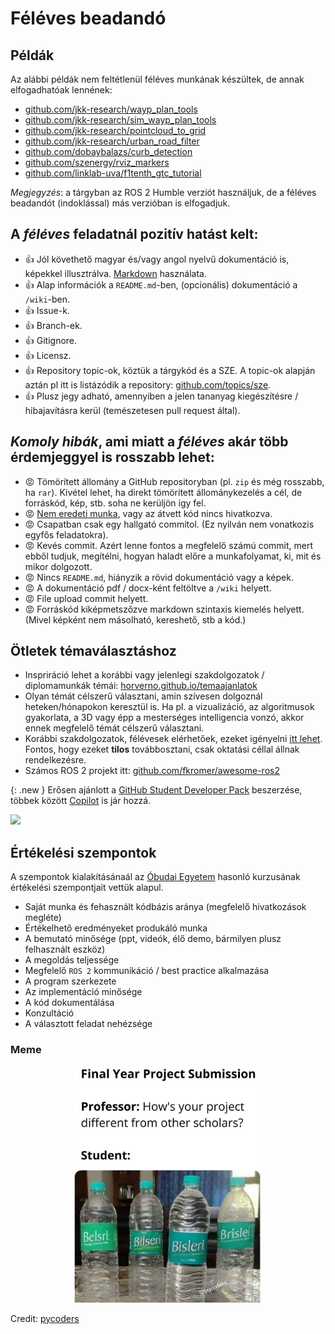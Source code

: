 # Féléves beadandó


## Példák

Az alábbi példák nem feltétlenül féléves munkának készültek, de annak elfogadhatóak lennének:
-  [github.com/jkk-research/wayp_plan_tools](https://github.com/jkk-research/wayp_plan_tools)
-  [github.com/jkk-research/sim_wayp_plan_tools](https://github.com/jkk-research/sim_wayp_plan_tools)
-  [github.com/jkk-research/pointcloud_to_grid](https://github.com/jkk-research/pointcloud_to_grid)
-  [github.com/jkk-research/urban_road_filter](https://github.com/jkk-research/urban_road_filter)
-  [github.com/dobaybalazs/curb_detection](https://github.com/dobaybalazs/curb_detection)
-  [github.com/szenergy/rviz_markers](https://github.com/szenergy/rviz_markers)
-  [github.com/linklab-uva/f1tenth_gtc_tutorial](https://github.com/linklab-uva/f1tenth_gtc_tutorial)

*Megjegyzés*: a tárgyban az ROS 2 Humble verziót használjuk, de a féléves beadandót (indoklással) más verzióban is elfogadjuk.

## A *féléves* feladatnál pozitív hatást kelt:
- 👍 Jól követhető magyar és/vagy angol nyelvű dokumentáció is, képekkel illusztrálva. [Markdown](https://docs.github.com/en/get-started/writing-on-github/getting-started-with-writing-and-formatting-on-github/basic-writing-and-formatting-syntax) használata.
- 👍 Alap információk a `README.md`-ben, (opcionális) dokumentáció a `/wiki`-ben.
- 👍 Issue-k.
- 👍 Branch-ek.
- 👍 Gitignore.
- 👍 Licensz.
- 👍 Repository topic-ok, köztük a tárgykód és a SZE. A topic-ok alapján aztán pl itt is listázódik a repository: [github.com/topics/sze](https://github.com/topics/sze).
- 👍 Plusz jegy adható, amennyiben a jelen tananyag kiegészítésre / hibajavításra kerül (temészetesen pull request által).

## *Komoly hibák*, ami miatt a *féléves* akár több érdemjeggyel is rosszabb  lehet:
- 😡 Tömörített állomány a GitHub repositoryban (pl. `zip` és még rosszabb, ha `rar`). Kivétel lehet, ha direkt tömörített állománykezelés a cél, de forráskód, kép, stb. soha ne kerüljön így fel. 
- 😡 [Nem eredeti munka](#meme), vagy az átvett kód nincs hivatkozva. 
- 😡 Csapatban csak egy hallgató commitol. (Ez nyilván nem vonatkozis egyfős feladatokra).
- 😡 Kevés commit. Azért lenne fontos a megfelelő számú commit, mert ebből tudjuk, megítélni, hogyan haladt előre a munkafolyamat, ki, mit és mikor dolgozott.
- 😡 Nincs `README.md`, hiányzik a rövid dokumentáció vagy a képek.
- 😡 A dokumentáció pdf / docx-ként feltöltve a `/wiki` helyett.
- 😡 File upload commit helyett.
- 😡 Forráskód kiképmetszőzve markdown szintaxis kiemelés helyett. (Mivel képként nem másolható, kereshető, stb a kód.)

## Ötletek témaválasztáshoz

- Inspriráció lehet a korábbi vagy jelenlegi szakdolgozatok / diplomamunkák témái: [horverno.github.io/temaajanlatok](https://horverno.github.io/temaajanlatok/)
- Olyan témát célszerű választani, amin szívesen dolgoznál heteken/hónapokon keresztül is. Ha pl. a vizualizáció, az algoritmusok gyakorlata, a 3D vagy épp a mesterséges intelligencia vonzó, akkor ennek megfelelő témát célszerű választani.
- Korábbi szakdolgozatok, félévesek elérhetőek, ezeket igényelni [itt lehet](https://docs.google.com/forms/d/e/1FAIpQLSdtMK--IQl4v5pHiATDP4MJwuU-M0Ycd2keMndQfuuhvlr1rA/viewform?usp=sf_link). Fontos, hogy ezeket **tilos** továbbosztani, csak oktatási céllal állnak rendelkezésre.
- Számos ROS 2 projekt itt: [github.com/fkromer/awesome-ros2](https://github.com/fkromer/awesome-ros2)

{: .new }
Erősen ajánlott a [GitHub Student Developer Pack](https://education.github.com/pack) beszerzése, többek között [Copilot](https://github.com/features/copilot) is jár hozzá.

![](https://github.blog/wp-content/uploads/2019/08/FBLinkedIn_ALL-PARTNERS.png)

## Értékelési szempontok

A szempontok kialakításánaál az [Óbudai Egyetem](https://abc-irobotics.github.io/ros_course_materials_hu/#evkozi-jegy_1) hasonló kurzusának értékelési szempontjait vettük alapul.
- Saját munka és fehasznált kódbázis aránya (megfelelő hivatkozások megléte)
- Értékelhető eredményeket produkáló munka
- A bemutató minősége (ppt, videók, élő demo, bármilyen plusz felhasznált eszköz)
- A megoldás teljessége
- Megfelelő `ROS 2` kommunikáció / best practice alkalmazása
- A program szerkezete
- Az implementáció minősége
- A kód dokumentálása
- Konzultáció
- A választott feladat nehézsége

### Meme

<center><img src="meme01.jpg" width="60%" /></center>

Credit: [pycoders](https://www.instagram.com/pycoders/)